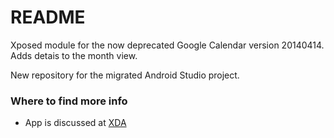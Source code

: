# README #

Xposed module for the now deprecated Google Calendar version 20140414. Adds detais to the month view.

New repository for the migrated Android Studio project.

### Where to find more info ###

* App is discussed at [XDA](http://forum.xda-developers.com/xposed/modules/mod-gcalmonthdetails-enable-customize-t2853847)